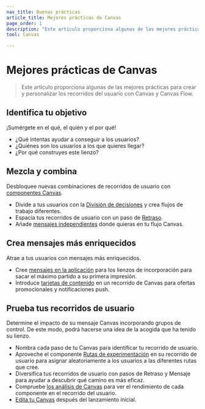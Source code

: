 ```yaml
---
nav_title: Buenas prácticas
article_title: Mejores prácticas de Canvas
page_order: 1
description: "Este artículo proporciona algunas de las mejores prácticas para crear y personalizar los recorridos del usuario con Canvas y Canvas Flow."
tool: Canvas

---
```


# Mejores prácticas de Canvas

> Este artículo proporciona algunas de las mejores prácticas para crear y personalizar los recorridos del usuario con Canvas y Canvas Flow.

## Identifica tu objetivo

¡Sumérgete en el qué, el quién y el por qué!
- ¿Qué intentas ayudar a conseguir a los usuarios?
- ¿Quiénes son los usuarios a los que quieres llegar?
- ¿Por qué construyes este lienzo?

## Mezcla y combina

Desbloquee nuevas combinaciones de recorridos de usuario con [componentes Canvas]({{site.baseurl}}/user_guide/engagement_tools/canvas/canvas_components).
- Divide a tus usuarios con la [División de decisiones]({{site.baseurl}}/user_guide/engagement_tools/canvas/canvas_components/decision_split/) y crea flujos de trabajo diferentes.
- Espacia tus recorridos de usuario con un paso de [Retraso]({{site.baseurl}}/user_guide/engagement_tools/canvas/canvas_components/delay_step/).
- Añade [mensajes independientes]({{site.baseurl}}/user_guide/engagement_tools/canvas/canvas_components/message_step/) donde quieras en tu flujo Canvas. 

## Crea mensajes más enriquecidos

Atrae a tus usuarios con mensajes más enriquecidos.

- Cree [mensajes en la aplicación]({{site.baseurl}}/user_guide/engagement_tools/canvas/create_a_canvas/in-app_messages_in_canvas/) para los lienzos de incorporación para sacar el máximo partido a su primera impresión.
- Introduce [tarjetas de contenido]({{site.baseurl}}/user_guide/engagement_tools/canvas/create_a_canvas/content-cards_in_canvas/) en un recorrido de Canvas para ofertas promocionales y notificaciones push.

## Prueba tus recorridos de usuario

Determine el impacto de su mensaje Canvas incorporando grupos de control. De este modo, podrá hacerse una idea de la acogida que ha tenido su lienzo.

- Nombra cada paso de tu Canvas para identificar tu recorrido de usuario.
- Aproveche el componente [Rutas de experimentación]({{site.baseurl}}/user_guide/engagement_tools/canvas/canvas_components/experiment_step/) en su recorrido de usuario para asignar aleatoriamente a los usuarios a las diferentes rutas que cree. 
- Diversifica tus recorridos de usuario con pasos de Retraso y Mensaje para ayudar a descubrir qué camino es más eficaz.
- Compruebe [los análisis de Canvas]({{site.baseurl}}/user_guide/engagement_tools/canvas/testing_canvases/measuring_and_testing_with_canvas_analytics/) para ver el rendimiento de cada componente en el recorrido del usuario.
- [Edita tu Canvas]({{site.baseurl}}/user_guide/engagement_tools/canvas/managing_canvases/change_your_canvas_after_launch/) después del lanzamiento inicial.

